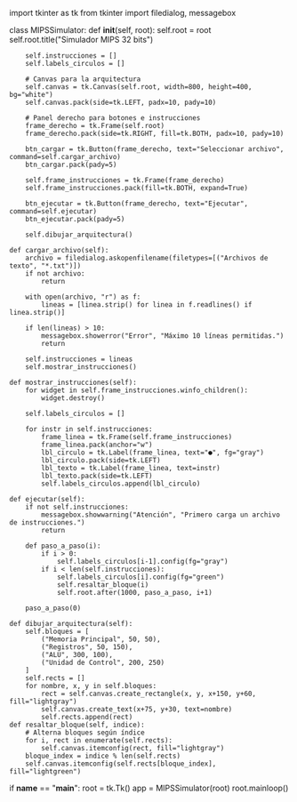 import tkinter as tk
from tkinter import filedialog, messagebox

class MIPSSimulator:
    def __init__(self, root):
        self.root = root
        self.root.title("Simulador MIPS 32 bits")

        self.instrucciones = []
        self.labels_circulos = []

        # Canvas para la arquitectura
        self.canvas = tk.Canvas(self.root, width=800, height=400, bg="white")
        self.canvas.pack(side=tk.LEFT, padx=10, pady=10)

        # Panel derecho para botones e instrucciones
        frame_derecho = tk.Frame(self.root)
        frame_derecho.pack(side=tk.RIGHT, fill=tk.BOTH, padx=10, pady=10)

        btn_cargar = tk.Button(frame_derecho, text="Seleccionar archivo", command=self.cargar_archivo)
        btn_cargar.pack(pady=5)

        self.frame_instrucciones = tk.Frame(frame_derecho)
        self.frame_instrucciones.pack(fill=tk.BOTH, expand=True)

        btn_ejecutar = tk.Button(frame_derecho, text="Ejecutar", command=self.ejecutar)
        btn_ejecutar.pack(pady=5)

        self.dibujar_arquitectura()

    def cargar_archivo(self):
        archivo = filedialog.askopenfilename(filetypes=[("Archivos de texto", "*.txt")])
        if not archivo:
            return

        with open(archivo, "r") as f:
            lineas = [linea.strip() for linea in f.readlines() if linea.strip()]

        if len(lineas) > 10:
            messagebox.showerror("Error", "Máximo 10 líneas permitidas.")
            return

        self.instrucciones = lineas
        self.mostrar_instrucciones()

    def mostrar_instrucciones(self):
        for widget in self.frame_instrucciones.winfo_children():
            widget.destroy()

        self.labels_circulos = []

        for instr in self.instrucciones:
            frame_linea = tk.Frame(self.frame_instrucciones)
            frame_linea.pack(anchor="w")
            lbl_circulo = tk.Label(frame_linea, text="●", fg="gray")
            lbl_circulo.pack(side=tk.LEFT)
            lbl_texto = tk.Label(frame_linea, text=instr)
            lbl_texto.pack(side=tk.LEFT)
            self.labels_circulos.append(lbl_circulo)

    def ejecutar(self):
        if not self.instrucciones:
            messagebox.showwarning("Atención", "Primero carga un archivo de instrucciones.")
            return

        def paso_a_paso(i):
            if i > 0:
                self.labels_circulos[i-1].config(fg="gray")
            if i < len(self.instrucciones):
                self.labels_circulos[i].config(fg="green")
                self.resaltar_bloque(i)
                self.root.after(1000, paso_a_paso, i+1)

        paso_a_paso(0)

    def dibujar_arquitectura(self):
        self.bloques = [
            ("Memoria Principal", 50, 50),
            ("Registros", 50, 150),
            ("ALU", 300, 100),
            ("Unidad de Control", 200, 250)
        ]
        self.rects = []
        for nombre, x, y in self.bloques:
            rect = self.canvas.create_rectangle(x, y, x+150, y+60, fill="lightgray")
            self.canvas.create_text(x+75, y+30, text=nombre)
            self.rects.append(rect)
    def resaltar_bloque(self, indice):
        # Alterna bloques según índice
        for i, rect in enumerate(self.rects):
            self.canvas.itemconfig(rect, fill="lightgray")
        bloque_index = indice % len(self.rects)
        self.canvas.itemconfig(self.rects[bloque_index], fill="lightgreen")
if __name__ == "__main__":
    root = tk.Tk()
    app = MIPSSimulator(root)
    root.mainloop()

